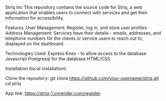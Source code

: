 Striq Inc
This repository contains the source code for Striq, a web application that enables users to connect with services and get their information for accessibility.

Features:
User Management: Register, log in, and store user profiles.
Address Management: Services have their details - emails, addresses, and telephone numbers for the  clients or service users to reach out to, displayed on the dashboard.

Technologies Used:
Express
Knex - to allow access to the database
Javascript
Postgresql for the database
HTML/CSS

Installation (local installation):

Clone the repository:
git clone https://github.com/your-username/striq.git
cd striq

App link:  https://striq-1.onrender.com/register
